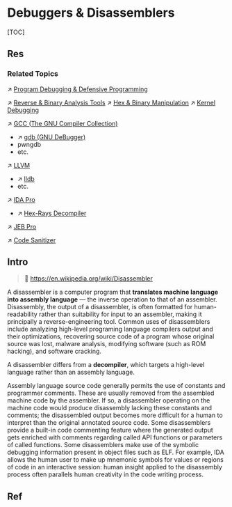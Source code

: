 # Debuggers & Disassemblers

[TOC]



## Res
### Related Topics
↗ [Program Debugging & Defensive Programming](../../../../🗺%20CS%20Overview/💋%20Intro%20to%20Computer%20Science/Program%20Debugging%20&%20Defensive%20Programming.md)

↗ [Reverse & Binary Analysis Tools](../../../../CyberSecurity/☠️%20Kill%20Chain/🔞%20Software%20Analysis%20Tools/⛰️%20Static%20Binary%20Analysis%20&%20SCA%20Tools/Reverse%20&%20Binary%20Analysis%20Tools.md)
↗ [Hex & Binary Manipulation](../../../🥷🏼%20Operating%20Systems%20&%20Kernels%20(Engineering%20Part)/Linux%20(Derived%20From%20UNIX%20Family)/Linux%20Free%20Software%20&%20OSS%20(Open%20Source%20Software)/Text%20&%20File%20&%20Dir%20Management/Hex%20&%20Binary%20Manipulation.md)
↗ [Kernel Debugging](../../../🧬%20Computer%20System/Operating%20System%20&%20OS%20Kernel%20(Theory%20Part)/🦺%20Operating%20System%20Basics/Kernel%20Debugging.md)

↗ [GCC (The GNU Compiler Collection)](../Compilation%20&%20Program%20Loading%20Tools/GCC%20(The%20GNU%20Compiler%20Collection)/GCC%20(The%20GNU%20Compiler%20Collection).md)
- ↗ [gdb (GNU DeBugger)](../Compilation%20&%20Program%20Loading%20Tools/GCC%20(The%20GNU%20Compiler%20Collection)/gdb%20(GNU%20DeBugger)/gdb%20(GNU%20DeBugger).md)
- pwngdb
- etc.

↗ [LLVM](../Compilation%20&%20Program%20Loading%20Tools/LLVM/LLVM.md)
- ↗ [lldb](../Compilation%20&%20Program%20Loading%20Tools/LLVM/lldb/lldb.md)
- etc.

↗ [IDA Pro](../../../../CyberSecurity/☠️%20Kill%20Chain/🔞%20Software%20Analysis%20Tools/⛰️%20Static%20Binary%20Analysis%20&%20SCA%20Tools/IDA%20Pro/IDA%20Pro.md)
- ↗ [Hex-Rays Decompiler](../../../../CyberSecurity/☠️%20Kill%20Chain/🔞%20Software%20Analysis%20Tools/⛰️%20Static%20Binary%20Analysis%20&%20SCA%20Tools/IDA%20Pro/Hex-Rays%20Decompiler.md)

↗ [JEB Pro](../../../../CyberSecurity/☠️%20Kill%20Chain/🔞%20Software%20Analysis%20Tools/⛰️%20Static%20Binary%20Analysis%20&%20SCA%20Tools/JEB%20Pro/JEB%20Pro.md)

↗ [Code Sanitizer](../Code%20Sanitizer.md)



## Intro
> 🔗 https://en.wikipedia.org/wiki/Disassembler

A disassembler is a computer program that **translates machine language into assembly language** — the inverse operation to that of an assembler. Disassembly, the output of a disassembler, is often formatted for human-readability rather than suitability for input to an assembler, making it principally a reverse-engineering tool. Common uses of disassemblers include analyzing high-level programing language compilers output and their optimizations, recovering source code of a program whose original source was lost, malware analysis, modifying software (such as ROM hacking), and software cracking.

A disassembler differs from a **decompiler**, which targets a high-level language rather than an assembly language.

Assembly language source code generally permits the use of constants and programmer comments. These are usually removed from the assembled machine code by the assembler. If so, a disassembler operating on the machine code would produce disassembly lacking these constants and comments; the disassembled output becomes more difficult for a human to interpret than the original annotated source code. Some disassemblers provide a built-in code commenting feature where the generated output gets enriched with comments regarding called API functions or parameters of called functions. Some disassemblers make use of the symbolic debugging information present in object files such as ELF. For example, IDA allows the human user to make up mnemonic symbols for values or regions of code in an interactive session: human insight applied to the disassembly process often parallels human creativity in the code writing process.



## Ref
[Disassembler | Wikipedia]: https://en.wikipedia.org/wiki/Disassembler
